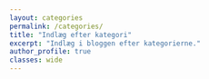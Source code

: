 ```yaml
---
layout: categories
permalink: /categories/
title: "Indlæg efter kategori"
excerpt: "Indlæg i bloggen efter kategorierne."
author_profile: true
classes: wide
---
```

